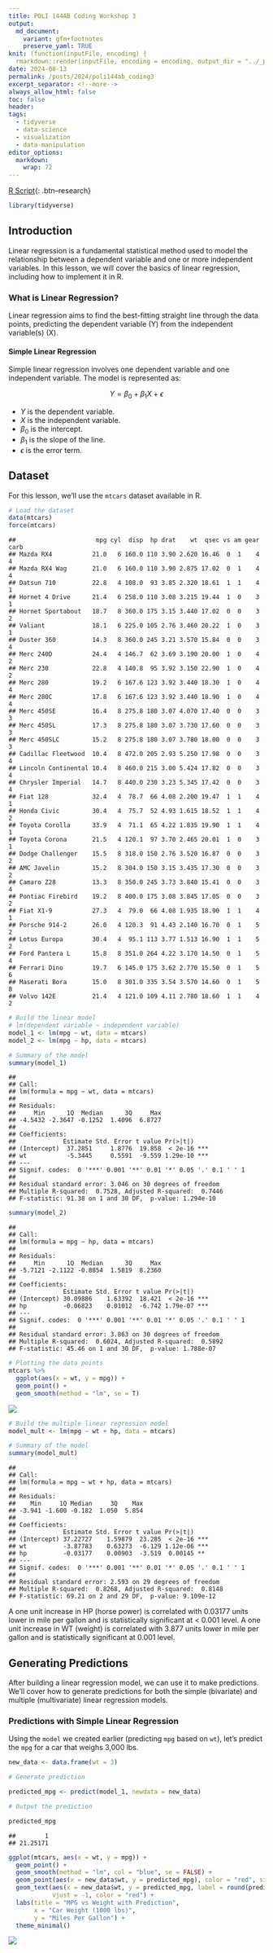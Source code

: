```yaml
---
title: POLI 144AB Coding Workshop 3
output:
  md_document:
    variant: gfm+footnotes
    preserve_yaml: TRUE
knit: (function(inputFile, encoding) {
  rmarkdown::render(inputFile, encoding = encoding, output_dir = "../_posts") })
date: 2024-08-13
permalink: /posts/2024/poli144ab_coding3
excerpt_separator: <!--more-->
always_allow_html: false
toc: false
header:
tags:
  - tidyverse
  - data-science
  - visualization
  - data-manipulation
editor_options: 
  markdown: 
    wrap: 72
---
```


[R
Script](https://www.dropbox.com/scl/fi/0sstwkux9dx3aw2gdjv2a/Workshop3.Rmd?rlkey=0wm7y03904vd12s74e130uojc&dl=0){:
.btn–research}

<!--more-->

``` r
library(tidyverse)
```

## Introduction

Linear regression is a fundamental statistical method used to model the
relationship between a dependent variable and one or more independent
variables. In this lesson, we will cover the basics of linear
regression, including how to implement it in R.

### What is Linear Regression?

Linear regression aims to find the best-fitting straight line through
the data points, predicting the dependent variable (Y) from the
independent variable(s) (X).

#### Simple Linear Regression

Simple linear regression involves one dependent variable and one
independent variable. The model is represented as:

$$Y = \beta_0 + \beta_1X + \epsilon$$

- $Y$ is the dependent variable.
- $X$ is the independent variable.
- $\beta_0$ is the intercept.
- $\beta_1$ is the slope of the line.
- $\epsilon$ is the error term.

## Dataset

For this lesson, we’ll use the `mtcars` dataset available in R.

``` r
# Load the dataset
data(mtcars)
force(mtcars)
```

    ##                      mpg cyl  disp  hp drat    wt  qsec vs am gear carb
    ## Mazda RX4           21.0   6 160.0 110 3.90 2.620 16.46  0  1    4    4
    ## Mazda RX4 Wag       21.0   6 160.0 110 3.90 2.875 17.02  0  1    4    4
    ## Datsun 710          22.8   4 108.0  93 3.85 2.320 18.61  1  1    4    1
    ## Hornet 4 Drive      21.4   6 258.0 110 3.08 3.215 19.44  1  0    3    1
    ## Hornet Sportabout   18.7   8 360.0 175 3.15 3.440 17.02  0  0    3    2
    ## Valiant             18.1   6 225.0 105 2.76 3.460 20.22  1  0    3    1
    ## Duster 360          14.3   8 360.0 245 3.21 3.570 15.84  0  0    3    4
    ## Merc 240D           24.4   4 146.7  62 3.69 3.190 20.00  1  0    4    2
    ## Merc 230            22.8   4 140.8  95 3.92 3.150 22.90  1  0    4    2
    ## Merc 280            19.2   6 167.6 123 3.92 3.440 18.30  1  0    4    4
    ## Merc 280C           17.8   6 167.6 123 3.92 3.440 18.90  1  0    4    4
    ## Merc 450SE          16.4   8 275.8 180 3.07 4.070 17.40  0  0    3    3
    ## Merc 450SL          17.3   8 275.8 180 3.07 3.730 17.60  0  0    3    3
    ## Merc 450SLC         15.2   8 275.8 180 3.07 3.780 18.00  0  0    3    3
    ## Cadillac Fleetwood  10.4   8 472.0 205 2.93 5.250 17.98  0  0    3    4
    ## Lincoln Continental 10.4   8 460.0 215 3.00 5.424 17.82  0  0    3    4
    ## Chrysler Imperial   14.7   8 440.0 230 3.23 5.345 17.42  0  0    3    4
    ## Fiat 128            32.4   4  78.7  66 4.08 2.200 19.47  1  1    4    1
    ## Honda Civic         30.4   4  75.7  52 4.93 1.615 18.52  1  1    4    2
    ## Toyota Corolla      33.9   4  71.1  65 4.22 1.835 19.90  1  1    4    1
    ## Toyota Corona       21.5   4 120.1  97 3.70 2.465 20.01  1  0    3    1
    ## Dodge Challenger    15.5   8 318.0 150 2.76 3.520 16.87  0  0    3    2
    ## AMC Javelin         15.2   8 304.0 150 3.15 3.435 17.30  0  0    3    2
    ## Camaro Z28          13.3   8 350.0 245 3.73 3.840 15.41  0  0    3    4
    ## Pontiac Firebird    19.2   8 400.0 175 3.08 3.845 17.05  0  0    3    2
    ## Fiat X1-9           27.3   4  79.0  66 4.08 1.935 18.90  1  1    4    1
    ## Porsche 914-2       26.0   4 120.3  91 4.43 2.140 16.70  0  1    5    2
    ## Lotus Europa        30.4   4  95.1 113 3.77 1.513 16.90  1  1    5    2
    ## Ford Pantera L      15.8   8 351.0 264 4.22 3.170 14.50  0  1    5    4
    ## Ferrari Dino        19.7   6 145.0 175 3.62 2.770 15.50  0  1    5    6
    ## Maserati Bora       15.0   8 301.0 335 3.54 3.570 14.60  0  1    5    8
    ## Volvo 142E          21.4   4 121.0 109 4.11 2.780 18.60  1  1    4    2

``` r
# Build the linear model
# lm(dependent variable ~ independent variable)
model_1 <- lm(mpg ~ wt, data = mtcars)
model_2 <- lm(mpg ~ hp, data = mtcars)

# Summary of the model
summary(model_1)
```

    ## 
    ## Call:
    ## lm(formula = mpg ~ wt, data = mtcars)
    ## 
    ## Residuals:
    ##     Min      1Q  Median      3Q     Max 
    ## -4.5432 -2.3647 -0.1252  1.4096  6.8727 
    ## 
    ## Coefficients:
    ##             Estimate Std. Error t value Pr(>|t|)    
    ## (Intercept)  37.2851     1.8776  19.858  < 2e-16 ***
    ## wt           -5.3445     0.5591  -9.559 1.29e-10 ***
    ## ---
    ## Signif. codes:  0 '***' 0.001 '**' 0.01 '*' 0.05 '.' 0.1 ' ' 1
    ## 
    ## Residual standard error: 3.046 on 30 degrees of freedom
    ## Multiple R-squared:  0.7528, Adjusted R-squared:  0.7446 
    ## F-statistic: 91.38 on 1 and 30 DF,  p-value: 1.294e-10

``` r
summary(model_2)
```

    ## 
    ## Call:
    ## lm(formula = mpg ~ hp, data = mtcars)
    ## 
    ## Residuals:
    ##     Min      1Q  Median      3Q     Max 
    ## -5.7121 -2.1122 -0.8854  1.5819  8.2360 
    ## 
    ## Coefficients:
    ##             Estimate Std. Error t value Pr(>|t|)    
    ## (Intercept) 30.09886    1.63392  18.421  < 2e-16 ***
    ## hp          -0.06823    0.01012  -6.742 1.79e-07 ***
    ## ---
    ## Signif. codes:  0 '***' 0.001 '**' 0.01 '*' 0.05 '.' 0.1 ' ' 1
    ## 
    ## Residual standard error: 3.863 on 30 degrees of freedom
    ## Multiple R-squared:  0.6024, Adjusted R-squared:  0.5892 
    ## F-statistic: 45.46 on 1 and 30 DF,  p-value: 1.788e-07

``` r
# Plotting the data points
mtcars %>%
  ggplot(aes(x = wt, y = mpg)) +
  geom_point() +
  geom_smooth(method = "lm", se = T)
```

<img src="/images/post/poli144ad_coding3/data-1.png" style="display: block; margin: auto;" />

``` r
# Build the multiple linear regression model
model_mult <- lm(mpg ~ wt + hp, data = mtcars)

# Summary of the model
summary(model_mult)
```

    ## 
    ## Call:
    ## lm(formula = mpg ~ wt + hp, data = mtcars)
    ## 
    ## Residuals:
    ##    Min     1Q Median     3Q    Max 
    ## -3.941 -1.600 -0.182  1.050  5.854 
    ## 
    ## Coefficients:
    ##             Estimate Std. Error t value Pr(>|t|)    
    ## (Intercept) 37.22727    1.59879  23.285  < 2e-16 ***
    ## wt          -3.87783    0.63273  -6.129 1.12e-06 ***
    ## hp          -0.03177    0.00903  -3.519  0.00145 ** 
    ## ---
    ## Signif. codes:  0 '***' 0.001 '**' 0.01 '*' 0.05 '.' 0.1 ' ' 1
    ## 
    ## Residual standard error: 2.593 on 29 degrees of freedom
    ## Multiple R-squared:  0.8268, Adjusted R-squared:  0.8148 
    ## F-statistic: 69.21 on 2 and 29 DF,  p-value: 9.109e-12

A one unit increase in HP (horse power) is correlated with 0.03177 units
lower in mile per gallon and is statistically significant at \< 0.001
level. A one unit increase in WT (weight) is correlated with 3.877 units
lower in mile per gallon and is statistically significant at 0.001
level.

## Generating Predictions

After building a linear regression model, we can use it to make
predictions. We’ll cover how to generate predictions for both the simple
(bivariate) and multiple (multivariate) linear regression models.

### Predictions with Simple Linear Regression

Using the `model` we created earlier (predicting `mpg` based on `wt`),
let’s predict the `mpg` for a car that weighs 3,000 lbs.

``` r
new_data <- data.frame(wt = 3)

# Generate prediction

predicted_mpg <- predict(model_1, newdata = new_data)

# Output the prediction

predicted_mpg
```

    ##        1 
    ## 21.25171

``` r
ggplot(mtcars, aes(x = wt, y = mpg)) +
  geom_point() +
  geom_smooth(method = "lm", col = "blue", se = FALSE) +
  geom_point(aes(x = new_data$wt, y = predicted_mpg), color = "red", size = 3) +
  geom_text(aes(x = new_data$wt, y = predicted_mpg, label = round(predicted_mpg, 2)), 
            vjust = -1, color = "red") +
  labs(title = "MPG vs Weight with Prediction",
       x = "Car Weight (1000 lbs)",
       y = "Miles Per Gallon") +
  theme_minimal()
```

<img src="/images/post/poli144ad_coding3/prediction-1.png" style="display: block; margin: auto;" />
